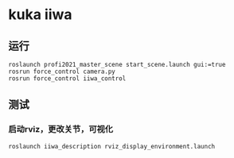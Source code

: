 # kuka iiwa

## 运行
```
roslaunch profi2021_master_scene start_scene.launch gui:=true
rosrun force_control camera.py
rosrun force_control iiwa_control
```

## 测试
### 启动rviz，更改关节，可视化
```
roslaunch iiwa_description rviz_display_environment.launch
```
